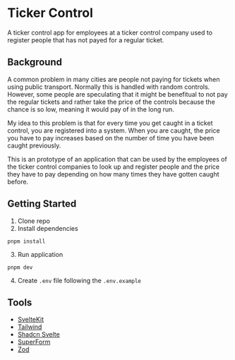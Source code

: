 # Ticker Control

A ticker control app for employees at a ticker control company used to register people that has not payed for a regular ticket.

## Background

A common problem in many cities are people not paying for tickets when using public transport. Normally this is handled with random controls. However, some people are speculating that it might be benefitual to not pay the regular tickets and rather take the price of the controls because the chance is so low, meaning it would pay of in the long run.

My idea to this problem is that for every time you get caught in a ticket control, you are registered into a system. When you are caught, the price you have to pay increases based on the number of time you have been caught previously.

This is an prototype of an application that can be used by the employees of the ticker control companies to look up and register people and the price they have to pay depending on how many times they have gotten caught before.

## Getting Started

1. Clone repo
2. Install dependencies
```
pnpm install
```
3. Run application
```
pnpm dev
```
4. Create `.env` file following the `.env.example`

## Tools

- [SvelteKit](https://kit.svelte.dev/)
- [Tailwind](https://tailwindcss.com/)
- [Shadcn Svelte](https://www.shadcn-svelte.com/docs/installation#configure-componentsjson)
- [SuperForm](https://superforms.rocks/)
- [Zod](https://zod.dev/)